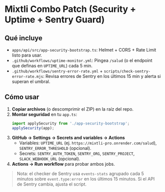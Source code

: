 # Mixtli Combo Patch (Security + Uptime + Sentry Guard)

## Qué incluye
- `apps/api/src/app-security-bootstrap.ts`: Helmet + CORS + Rate Limit listo para usar.
- `.github/workflows/uptime-monitor.yml`: Pingea `/salud` (o el endpoint que definas en `UPTIME_URL`) cada 5 min.
- `.github/workflows/sentry-error-rate.yml` + `scripts/check-sentry-error-rate.mjs`: Revisa errores de Sentry en los últimos 15 min y alerta si superan el umbral.

## Cómo usar
1. **Copiar archivos** (o descomprimir el ZIP) en la raíz del repo.
2. **Montar seguridad** en tu `app.ts`:
   ```ts
   import applySecurity from './app-security-bootstrap';
   applySecurity(app);
   ```
3. **GitHub → Settings → Secrets and variables → Actions**  
   - Variables: `UPTIME_URL` (ej. `https://mixtli-pro.onrender.com/salud`), `SENTRY_ERROR_THRESHOLD` (opcional).
   - Secrets: `SENTRY_AUTH_TOKEN`, `SENTRY_ORG`, `SENTRY_PROJECT`, `SLACK_WEBHOOK_URL` (opcional).
4. **Actions → Run workflow** para probar ambos jobs.

> Nota: el checker de Sentry usa `events-stats` agrupado cada 5 minutos sobre `event.type:error` en los últimos 15 minutos. Si el API de Sentry cambia, ajusta el script.
